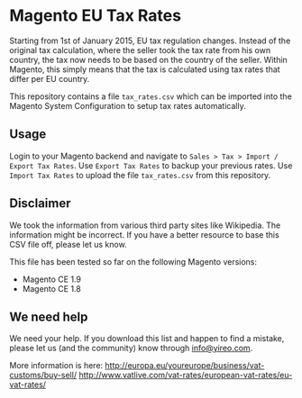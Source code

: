Magento EU Tax Rates
====================

Starting from 1st of January 2015, EU tax regulation changes. Instead of the original tax calculation,
where the seller took the tax rate from his own country, the tax now needs to be based on the country of
the seller. Within Magento, this simply means that the tax is calculated using tax rates that differ per EU
country.

This repository contains a file `tax_rates.csv` which can be imported into the Magento System Configuration 
to setup tax rates automatically.

## Usage
Login to your Magento backend and navigate to `Sales > Tax > Import / Export Tax Rates`. 
Use `Export Tax Rates` to backup your previous rates. Use `Import Tax Rates` to upload the file 
`tax_rates.csv` from this repository.


## Disclaimer
We took the information from various third party sites like Wikipedia. The information might be incorrect.
If you have a better resource to base this CSV file off, please let us know.

This file has been tested so far on the following Magento versions:
* Magento CE 1.9
* Magento CE 1.8

## We need help
We need your help. If you download this list and happen to find a mistake, please let us (and the community)
know through info@yireo.com.

More information is here:
http://europa.eu/youreurope/business/vat-customs/buy-sell/
http://www.vatlive.com/vat-rates/european-vat-rates/eu-vat-rates/

